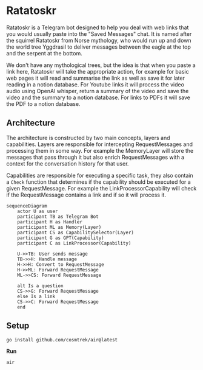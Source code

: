 # Ratatoskr
Ratatoskr is a Telegram bot designed to help you deal with web links that you would usually paste into the "Saved Messages" chat. It is named after the squirrel Ratatoskr from Norse mythology, who would run up and down the world tree Yggdrasil to deliver messages between the eagle at the top and the serpent at the bottom.

We don't have any mythological trees, but the idea is that when you paste a link here, Ratatoskr will take the appropriate action, for example for basic web pages it 
will read and summarise the link as well as save it for later reading in a notion database. For Youtube links it will process the video audio using OpenAI whisper, return a summary of the video and save the video and the summary to a notion database. For links to PDFs it will save the PDF to a notion database. 

## Architecture
The architecture is constructed by two main concepts, layers and capabilities. Layers are responsible for intercepting RequestMessages and processing them in some way. For example the MemoryLayer will store the messages that pass through it but also enrich RequestMessages with a context for the conversation history for that user.

Capabilities are responsible for executing a specific task, they also contain a `Check` function that determines if the capability should be executed for a given RequestMessage. For example the LinkProcessorCapability will check if the RequestMessage contains a link and if so it will process it.

```mermaid
sequenceDiagram
    actor U as user
    participant TB as Telegram Bot
    participant H as Handler
    participant ML as Memory(Layer)
    participant CS as CapabilitySelector(Layer)
    participant G as GPT(Capability)
    participant C as LinkProcessor(Capability)

    U->>TB: User sends message
    TB->>H: Handle message
    H->>H: Convert to RequestMessage
    H->>ML: Forward RequestMessage
    ML->>CS: Forward RequestMessage

    alt Is a question
    CS->>G: Forward RequestMessage
    else Is a link
    CS->>C: Forward RequestMessage
    end
```
## Setup
```sh
go install github.com/cosmtrek/air@latest
```

**Run**
```
air
```